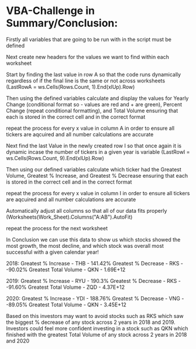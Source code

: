 # VBA-Challenge in Summary/Conclusion:

Firstly all variables that are going to be run with in the script must be defined

Next create new headers for the values we want to find within each worksheet

Start by finding the last value in row A so that the code runs dynamically regardless of if the final line is the same or not across worksheets (LastRowA = ws.Cells(Rows.Count, 1).End(xlUp).Row)

Then using the defined variables calculate and display the values for Yearly Change (conditional format so - values are red and + are green), Percent Change (repeat conditional formatting), and Total Volume ensuring
that each is stored in the correct cell and in the correct format

repeat the process for every x value in column A in order to ensure all tickers are aqcuired and all number calculations are accurate

Next find the last Value in the newly created row I so that once again it is dynamic incase the number of tickers in a given year is variable (LastRowI = ws.Cells(Rows.Count, 9).End(xlUp).Row)

Then using our defined variables calculate which ticker had the Greatest Volume, Greatest % Increase, and Greatest % Decrease ensuring that each is stored in the correct cell and in the correct format

repeat the process for every x value in column I in order to ensure all tickers are aqcuired and all number calculations are accurate

Automatically adjust all columns so that all of our data fits properly (Worksheets(Work_Sheet).Columns("A:AB").AutoFit)

repeat the process for the next worksheet

In Conclusion we can use this data to show us which stocks showed the most growth, the most decline, and which stock was overall most successful with a given calendar year!

2018:
Greatest % Increase - THB - 141.42%
Greatest % Decrease - RKS - -90.02%
Greatest Total Volume - QKN - 1.69E+12

2019:
Greatest % Increase - RYU - 190.3%
Greatest % Decrease - RKS - -91.60%
Greatest Total Volume - ZQD - 4.37E+12

2020:
Greatest % Increase - YDI - 188.76%
Greatest % Decrease - VNG - -89.05%
Greatest Total Volume - QKN - 3.45E+12

Based on this investors may want to avoid stocks such as RKS which saw the biggest % decrease of any stock across 2 years in 2018 and 2019.
Investors could feel more confident investing in a stock such as QKN which finished with the greatest Total Volume of any stock across 2 years in 2018 and 2020
